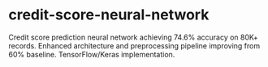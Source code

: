 # credit-score-neural-network
Credit score prediction neural network achieving 74.6% accuracy on 80K+ records. Enhanced architecture and preprocessing pipeline improving from 60% baseline. TensorFlow/Keras implementation.
